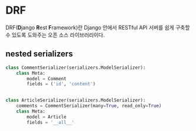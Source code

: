 # DRF

DRF(**D**jango **R**est **F**ramework)란 Django 안에서 RESTful API 서버를 쉽게 구축할 수 있도록 도와주는 오픈 소스 라이브러리이다.

## nested serializers

```python
class CommentSerializer(serializers.ModelSerializer):
    class Meta:
        model = Comment
        fields = ('id', 'content')
        

class ArticleSerializer(serializers.ModelSerializer):
    comments = CommentSerializer(many=True, read_only=True)
    class Meta:
        model = Article
        fields = '__all__'
```

